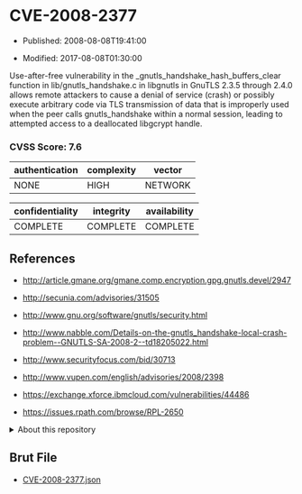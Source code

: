 # CVE-2008-2377

- Published: 2008-08-08T19:41:00

- Modified: 2017-08-08T01:30:00

Use-after-free vulnerability in the _gnutls_handshake_hash_buffers_clear function in lib/gnutls_handshake.c in libgnutls in GnuTLS 2.3.5 through 2.4.0 allows remote attackers to cause a denial of service (crash) or possibly execute arbitrary code via TLS transmission of data that is improperly used when the peer calls gnutls_handshake within a normal session, leading to attempted access to a deallocated libgcrypt handle.

### CVSS Score: **7.6**

| authentication | complexity | vector |
| --- | --- | --- |
| NONE | HIGH | NETWORK |

| confidentiality | integrity | availability |
| --- | --- | --- |
| COMPLETE | COMPLETE | COMPLETE |

## References

* http://article.gmane.org/gmane.comp.encryption.gpg.gnutls.devel/2947

* http://secunia.com/advisories/31505

* http://www.gnu.org/software/gnutls/security.html

* http://www.nabble.com/Details-on-the-gnutls_handshake-local-crash-problem--GNUTLS-SA-2008-2--td18205022.html

* http://www.securityfocus.com/bid/30713

* http://www.vupen.com/english/advisories/2008/2398

* https://exchange.xforce.ibmcloud.com/vulnerabilities/44486

* https://issues.rpath.com/browse/RPL-2650

<details>
<summary>About this repository</summary> 

  This repository is part of the project [Live Hack CVE](https://github.com/Live-Hack-CVE). Main website can be found [www.live-hack.org](https://www.live-hack.org) 
  
  Made by [Sn0wAlice](https://github.com/Sn0wAlice) for the people that care about security and need to have a feed of the latest CVEs. Hope you enjoy it, don't forget to star the repo and follow me on [Twitter](https://twitter.com/Sn0wAlice) and [Github](https://github.com/Sn0wAlice). And that is my [personnal website](https://www.alice-snow.me/)

  - [Home Page](https://github.com/Live-Hack-CVE)
  - [Framework](https://github.com/Live-Hack-CVE/cve-framework)
  - [CVE database](https://github.com/Live-Hack-CVE/full_database)
  - [Changelog](https://github.com/Live-Hack-CVE/Changelog)
</details>

## Brut File

* [CVE-2008-2377.json](https://raw.githubusercontent.com/Live-Hack-CVE/full_database/main/cves/2008/CVE-2008-2377.json)

